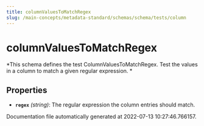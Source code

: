 ```yaml
---
title: columnValuesToMatchRegex
slug: /main-concepts/metadata-standard/schemas/schema/tests/column
---
```


# columnValuesToMatchRegex

*This schema defines the test ColumnValuesToMatchRegex. Test the values in a column to match a given regular expression. *

## Properties

- **`regex`** *(string)*: The regular expression the column entries should match.


Documentation file automatically generated at 2022-07-13 10:27:46.766157.
